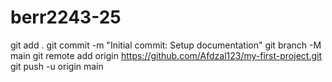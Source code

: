 # berr2243-25
git add . 
git commit -m "Initial commit: Setup documentation"
git branch -M main 
git remote add origin https://github.com/Afdzal123/my-first-project.git
git push -u origin main
